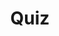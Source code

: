 ---
title: "Quiz"
passing_percentage: 70
layout: "test"
type: "test"
questions:
  - id: "q1"
    text: "What are the two main types of fault injection supported by Istio?"
    type: "single-answer"
    marks: 2
    options:
      - id: "a"
        text: "HTTP delay and HTTP abort"
        is_correct: true
      - id: "b"
        text: "Network partition and service unavailable"
      - id: "c"
        text: "Connection timeout and DNS failure"
  - id: "q2"
    text: "Which VirtualService configuration fields are used for fault injection? (Select all that apply)"
    type: "multi-answer"
    marks: 2
    options:
      - id: "a"
        text: "fault.delay for HTTP delays"
        is_correct: true
      - id: "b"
        text: "fault.abort for HTTP aborts"
        is_correct: true
      - id: "c"
        text: "match conditions for specific users or headers"
        is_correct: true
  - id: "q3"
    text: "What error message appears when the reviews service experiences a timeout due to fault injection?" 
    type: "short_answer" 
    marks: 2
    correct_answer: "Error fetching product reviews!" 
---